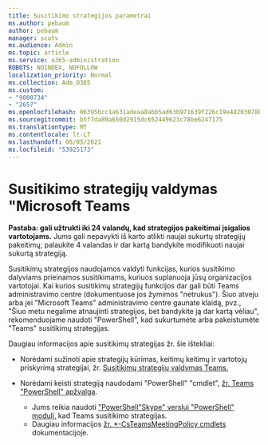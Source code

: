 ```yaml
---
title: Susitikimo strategijos parametrai
ms.author: pebaum
author: pebaum
manager: scotv
ms.audience: Admin
ms.topic: article
ms.service: o365-administration
ROBOTS: NOINDEX, NOFOLLOW
localization_priority: Normal
ms.collection: Adm_O365
ms.custom:
- "9000734"
- "2657"
ms.openlocfilehash: 06395bcc1a631adeaa8abb5ad63b971639f226c19e48203078ba1097d43a50f8
ms.sourcegitcommit: b5f7da89a650d2915dc652449623c78be6247175
ms.translationtype: MT
ms.contentlocale: lt-LT
ms.lasthandoff: 08/05/2021
ms.locfileid: "53925173"
---
```

# <a name="manage-meeting-policies-in-microsoft-teams"></a>Susitikimo strategijų valdymas "Microsoft Teams

**Pastaba: gali užtrukti iki 24 valandų, kad strategijos pakeitimai įsigalios vartotojams.** Jums gali nepavykti iš karto atlikti naujai sukurtų strategijų pakeitimų; palaukite 4 valandas ir dar kartą bandykite modifikuoti naujai sukurtą strategiją.

Susitikimų strategijos naudojamos valdyti funkcijas, kurios susitikimo dalyviams prieinamos susitikimams, kuriuos suplanuoja jūsų organizacijos vartotojai. Kai kurios susitikimų strategijų funkcijos dar gali būti Teams administravimo centre (dokumentuose jos žymimos "netrukus"). Šiuo atveju arba jei "Microsoft Teams" administravimo centre gaunate klaidą, pvz., "Šiuo metu negalime atnaujinti strategijos, bet bandykite ją dar kartą vėliau", rekomenduojame naudoti "PowerShell", kad sukurtumėte arba pakeistumėte "Teams" susitikimų strategijas. 

Daugiau informacijos apie susitikimų strategijas žr. šie ištekliai:

- Norėdami sužinoti apie strategijų kūrimas, keitimų keitimų ir vartotojų priskyrimą strategijai, žr. [Susitikimų strategijų valdymas Teams.](https://docs.microsoft.com/microsoftteams/meeting-policies-in-teams)

- Norėdami keisti strategiją naudodami "PowerShell" "cmdlet", [žr. Teams "PowerShell" apžvalga](https://docs.microsoft.com/microsoftteams/teams-powershell-overview). 
    - Jums reikia naudoti ["PowerShell"Skype" verslui "PowerShell" modulį,](https://docs.microsoft.com/skypeforbusiness/set-up-your-computer-for-windows-powershell/download-and-install-the-skype-for-business-online-connector) kad Teams susitikimo strategijas. 
    - Daugiau informacijos [žr. *-CsTeamsMeetingPolicy cmdlets](https://docs.microsoft.com/search/?search=CsTeamsMeetingPolicy&view=skype-ps) dokumentacijoje.

